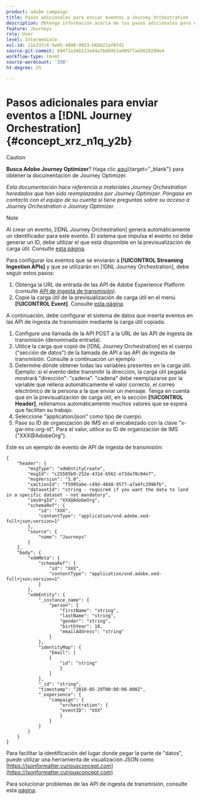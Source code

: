 ```yaml
---
product: adobe campaign
title: Pasos adicionales para enviar eventos a Journey Orchestration
description: Obtenga información acerca de los pasos adicionales para enviar eventos a Journey Orchestration
feature: Journeys
role: User
level: Intermediate
exl-id: 11e337c6-5e05-4898-9953-b6b821af8fd1
source-git-commit: 69471a36b113e04a7bb0953a90977ad4020299e4
workflow-type: tm+mt
source-wordcount: '350'
ht-degree: 2%

---
```


# Pasos adicionales para enviar eventos a [!DNL Journey Orchestration] {#concept_xrz_n1q_y2b}



>[!CAUTION]
>
>**Busca Adobe Journey Optimizer**? Haga clic [aquí](https://experienceleague.adobe.com/es/docs/journey-optimizer/using/ajo-home){target="_blank"} para obtener la documentación de Journey Optimizer.
>
>
>_Esta documentación hace referencia a materiales Journey Orchestration heredados que han sido reemplazados por Journey Optimizer. Póngase en contacto con el equipo de su cuenta si tiene preguntas sobre su acceso a Journey Orchestration o Journey Optimizer._


>[!NOTE]
>
>Al crear un evento, [!DNL Journey Orchestration] genera automáticamente un identificador para este evento. El sistema que impulsa el evento no debe generar un ID, debe utilizar el que está disponible en la previsualización de carga útil. Consulte [esta página](../event/previewing-the-payload.md).

Para configurar los eventos que se enviarán a **[!UICONTROL Streaming Ingestion APIs]** y que se utilizarán en [!DNL Journey Orchestration], debe seguir estos pasos:

1. Obtenga la URL de entrada de las API de Adobe Experience Platform (consulte [API de ingesta de transmisión](https://experienceleague.adobe.com/docs/experience-platform/ingestion/streaming/overview.html?lang=es)).
1. Copie la carga útil de la previsualización de carga útil en el menú **[!UICONTROL Event]**. Consulte [esta página](../event/defining-the-payload-fields.md).

A continuación, debe configurar el sistema de datos que inserta eventos en las API de ingesta de transmisión mediante la carga útil copiada:

1. Configure una llamada de la API POST a la URL de las API de ingesta de transmisión (denominada entrada).
1. Utilice la carga que copió de [!DNL Journey Orchestration] en el cuerpo (&quot;sección de datos&quot;) de la llamada de API a las API de ingesta de transmisión. Consulte a continuación un ejemplo
1. Determine dónde obtener todas las variables presentes en la carga útil. Ejemplo: si el evento debe transmitir la dirección, la carga útil pegada mostrará &quot;dirección&quot;: &quot;cadena&quot;. &quot;cadena&quot; debe reemplazarse por la variable que rellena automáticamente el valor correcto, el correo electrónico de la persona a la que enviar un mensaje. Tenga en cuenta que en la previsualización de carga útil, en la sección **[!UICONTROL Header]**, rellenamos automáticamente muchos valores que se espera que faciliten su trabajo.
1. Seleccione &quot;application/json&quot; como tipo de cuerpo.
1. Pase su ID de organización de IMS en el encabezado con la clave &quot;x-gw-ims-org-id&quot;. Para el valor, utilice su ID de organización de IMS (&quot;XXX@AdobeOrg&quot;).

Este es un ejemplo de evento de API de ingesta de transmisión:

```
{
    "header": {
        "msgType": "xdmEntityCreate",
        "msgId": "c25585b9-252e-431d-b562-e73da70c04e7",
        "msgVersion": "1.0",
        "xactionId": "f5995abe-c49d-4848-9577-a7a4fc2996fb",
        "datasetId": "string - required if you want the data to land in a specific dataset - not mandatory",
        "imsOrgId": "XXX@AdobeOrg",
        "schemaRef": {
            "id": "XXX",
            "contentType": "application/vnd.adobe.xed-full+json;version=1"
        },
        "source": {
            "name": "Journeys"
        }
    },
    "body": {
        "xdmMeta": {
            "schemaRef": {
                "id": "XXX",
                "contentType": "application/vnd.adobe.xed-full+json;version=1"
            }
        },
        "xdmEntity": {
            "_instance_name": {
                "person": {
                    "firstName": "string",
                    "lastName": "string",
                    "gender": "string",
                    "birthYear": 10,
                    "emailAddress": "string"
                }
            },
            "identityMap": {
                "Email": [
                {
                    "id": "string"
                    }
                ]
            },
            "_id": "string",
            "timestamp": "2018-05-29T00:00:00.000Z",
            "_experience": {
                "campaign": {
                    "orchestration": {
                    "eventID": "XXX"
                    }
                }
            }
        }
    }
}
```

Para facilitar la identificación del lugar donde pegar la parte de &quot;datos&quot;, puede utilizar una herramienta de visualización JSON como [https://jsonformatter.curiousconcept.com](https://jsonformatter.curiousconcept.com)

Para solucionar problemas de las API de ingesta de transmisión, consulte esta [página](https://experienceleague.adobe.com/docs/experience-platform/ingestion/streaming/troubleshooting.html?lang=es).
